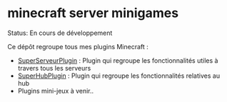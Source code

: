 # minecraft server minigames

Status: En cours de développement

Ce dépôt regroupe tous mes plugins Minecraft :

- [SuperServeurPlugin](https://github.com/samyeuh/superserveur) : Plugin qui regroupe les fonctionnalités utiles à travers tous les serveurs
- [SuperHubPlugin](https://github.com/samyeuh/superhub) : Plugin qui regroupe les fonctionnalités relatives au hub
- Plugins mini-jeux à venir.. 


